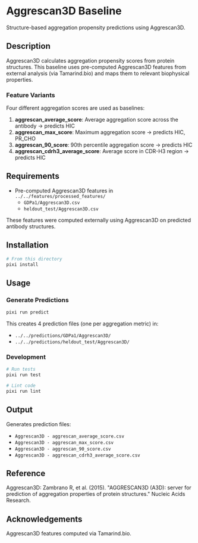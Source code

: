 # Aggrescan3D Baseline

Structure-based aggregation propensity predictions using Aggrescan3D.

## Description

Aggrescan3D calculates aggregation propensity scores from protein structures. This baseline uses pre-computed Aggrescan3D features from external analysis (via Tamarind.bio) and maps them to relevant biophysical properties.

### Feature Variants

Four different aggregation scores are used as baselines:

1. **aggrescan_average_score**: Average aggregation score across the antibody → predicts HIC
2. **aggrescan_max_score**: Maximum aggregation score → predicts HIC, PR_CHO
3. **aggrescan_90_score**: 90th percentile aggregation score → predicts HIC
4. **aggrescan_cdrh3_average_score**: Average score in CDR-H3 region → predicts HIC

## Requirements

- Pre-computed Aggrescan3D features in `../../features/processed_features/`
  - `GDPa1/Aggrescan3D.csv`
  - `heldout_test/Aggrescan3D.csv`

These features were computed externally using Aggrescan3D on predicted antibody structures.

## Installation

```bash
# From this directory
pixi install
```

## Usage

### Generate Predictions

```bash
pixi run predict
```

This creates 4 prediction files (one per aggregation metric) in:
- `../../predictions/GDPa1/Aggrescan3D/`
- `../../predictions/heldout_test/Aggrescan3D/`

### Development

```bash
# Run tests
pixi run test

# Lint code
pixi run lint
```

## Output

Generates prediction files:
- `Aggrescan3D - aggrescan_average_score.csv`
- `Aggrescan3D - aggrescan_max_score.csv`
- `Aggrescan3D - aggrescan_90_score.csv`
- `Aggrescan3D - aggrescan_cdrh3_average_score.csv`

## Reference

Aggrescan3D: Zambrano R, et al. (2015). "AGGRESCAN3D (A3D): server for prediction of aggregation properties of protein structures." Nucleic Acids Research.

## Acknowledgements

Aggrescan3D features computed via Tamarind.bio.

